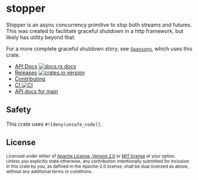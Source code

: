 # stopper

Stopper is an async concurrency primitive to stop both streams and futures. This was created to facilitate graceful shutdown in a http framework, but likely has utility beyond that.

For a more complete graceful shutdown story, see [`Swansong`](http://github.com/jbr/swansong), which uses this crate.


* [API Docs][docs] [![docs.rs docs][docs-badge]][docs]
* [Releases][releases] [![crates.io version][version-badge]][crate]
* [Contributing][contributing]
* [CI ![CI][ci-badge]][ci]
* [API docs for main][main-docs]

[ci]: https://github.com/jbr/stopper/actions?query=workflow%3ACI
[ci-badge]: https://github.com/jbr/stopper/workflows/CI/badge.svg
[releases]: https://github.com/jbr/stopper/releases
[docs]: https://docs.rs/stopper
[contributing]: https://github.com/jbr/stopper/blob/main/.github/CONTRIBUTING.md
[crate]: https://crates.io/crates/stopper
[docs-badge]: https://img.shields.io/badge/docs-latest-blue.svg?style=flat-square
[version-badge]: https://img.shields.io/crates/v/stopper.svg?style=flat-square
[main-docs]: https://jbr.github.io/stopper/stopper/

## Safety
This crate uses `#![deny(unsafe_code)]`.

## License

<sup>
Licensed under either of <a href="LICENSE-APACHE">Apache License, Version
2.0</a> or <a href="LICENSE-MIT">MIT license</a> at your option.
</sup>

<br/>

<sub>
Unless you explicitly state otherwise, any contribution intentionally submitted
for inclusion in this crate by you, as defined in the Apache-2.0 license, shall
be dual licensed as above, without any additional terms or conditions.
</sub>
